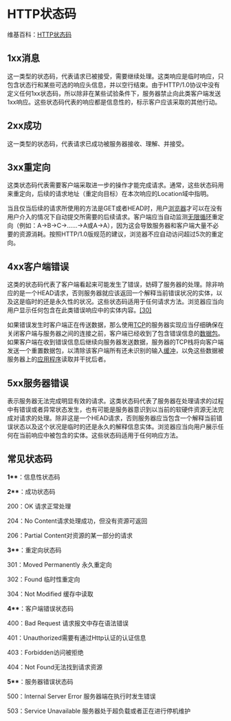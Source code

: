 # HTTP状态码

维基百科：[HTTP状态码](https://zh.wikipedia.org/wiki/HTTP状态码)

## 1xx消息

这一类型的状态码，代表请求已被接受，需要继续处理。这类响应是临时响应，只包含状态行和某些可选的响应头信息，并以空行结束。由于HTTP/1.0协议中没有定义任何1xx状态码，所以除非在某些试验条件下，服务器禁止向此类客户端发送1xx响应。这些状态码代表的响应都是信息性的，标示客户应该采取的其他行动。

## 2xx成功

这一类型的状态码，代表请求已成功被服务器接收、理解、并接受。

## 3xx重定向

这类状态码代表需要客户端采取进一步的操作才能完成请求。通常，这些状态码用来重定向，后续的请求地址（重定向目标）在本次响应的Location域中指明。

当且仅当后续的请求所使用的方法是GET或者HEAD时，用户[浏览器](https://zh.wikipedia.org/wiki/浏览器)才可以在没有用户介入的情况下自动提交所需要的后续请求。客户端应当自动监测[无限循环](https://zh.wikipedia.org/wiki/死循環)重定向（例如：A→B→C→……→A或A→A），因为这会导致服务器和客户端大量不必要的资源消耗。按照HTTP/1.0版规范的建议，浏览器不应自动访问超过5次的重定向。

## 4xx客户端错误

这类的状态码代表了客户端看起来可能发生了错误，妨碍了服务器的处理。除非响应的是一个HEAD请求，否则服务器就应该返回一个解释当前错误状况的实体，以及这是临时的还是永久性的状况。这些状态码适用于任何请求方法。浏览器应当向用户显示任何包含在此类错误响应中的实体内容。[\[30\]](https://zh.wikipedia.org/wiki/HTTP状态码#cite_note-30)

如果错误发生时客户端正在传送数据，那么使用[TCP](https://zh.wikipedia.org/wiki/TCP)的服务器实现应当仔细确保在关闭客户端与服务器之间的连接之前，客户端已经收到了包含错误信息的[数据包](https://zh.wikipedia.org/wiki/数据包)。如果客户端在收到错误信息后继续向服务器发送数据，服务器的TCP栈将向客户端发送一个重置数据包，以清除该客户端所有还未识别的输入[缓冲](https://zh.wikipedia.org/w/index.php?title=缓冲&action=edit&redlink=1)，以免这些数据被服务器上的[应用程序](https://zh.wikipedia.org/wiki/应用程序)读取并干扰后者。

## 5xx服务器错误

表示服务器无法完成明显有效的请求。这类状态码代表了服务器在处理请求的过程中有错误或者异常状态发生，也有可能是服务器意识到以当前的软硬件资源无法完成对请求的处理。除非这是一个HEAD请求，否则服务器应当包含一个解释当前错误状态以及这个状况是临时的还是永久的解释信息实体。浏览器应当向用户展示任何在当前响应中被包含的实体。这些状态码适用于任何响应方法。

## 常见状态码

**1\*\***：信息性状态码  

**2\*\***：成功状态码  

200：OK 请求正常处理  

204：No Content请求处理成功，但没有资源可返回  

206：Partial Content对资源的某一部分的请求  

**3\*\***：重定向状态码  

301：Moved Permanently 永久重定向  

302：Found 临时性重定向  

304：Not Modified 缓存中读取  

**4\*\***：客户端错误状态码  

400：Bad Request 请求报文中存在语法错误  

401：Unauthorized需要有通过Http认证的认证信息  

403：Forbidden访问被拒绝  

404：Not Found无法找到请求资源  

**5\*\***：服务器错误状态码  

500：Internal Server Error 服务器端在执行时发生错误  

503：Service Unavailable 服务器处于超负载或者正在进行停机维护


